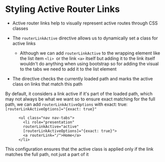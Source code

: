 # Styling Active Router Links

- Active router links help to visually represent active routes through CSS classes

- The `routerLinkActive` directive allows us to dynamically set a class for active links

  - Although we can add `routerLinkActive` to the wrapping element like the list item `<li> `or the link `<a>` itself but adding it to the link itself wouldn't do anything when using bootstrap so for adding the visual to the tabs we need to add it to the list element

- The directive checks the currently loaded path and marks the active class on links that match this path

By default, it considers a link active if it's part of the loaded path, which may not always be what we want so to ensure exact matching for the full path, we can add `routerLinkActiveOptions` with exact: true:
`[routerLinkActiveOptions]="{exact: true}"`

```
      <ul class="nav nav-tabs">
        <li role="presentation"
        routerLinkActive="active"
        [routerLinkActiveOptions]="{exact: true}">
        <a routerLink="/">Home</a>
      </li>
```

This configuration ensures that the active class is applied only if the link matches the full path, not just a part of it
